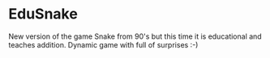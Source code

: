 # EduSnake
New version of the game Snake from 90's but this time it is educational and teaches addition. Dynamic game with full of surprises :-)
